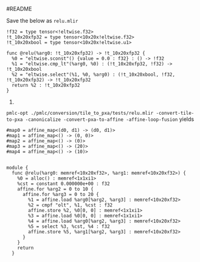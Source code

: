 #README

Save the below as `relu.mlir`
```
!f32 = type tensor<!eltwise.f32>
!t_10x20xfp32 = type tensor<10x20x!eltwise.f32>
!t_10x20xbool = type tensor<10x20x!eltwise.u1>

func @relu(%arg0: !t_10x20xfp32) -> !t_10x20xfp32 {
  %0 = "eltwise.sconst"() {value = 0.0 : f32} : () -> !f32
  %1 = "eltwise.cmp_lt"(%arg0, %0) : (!t_10x20xfp32, !f32) -> !t_10x20xbool
  %2 = "eltwise.select"(%1, %0, %arg0) : (!t_10x20xbool, !f32, !t_10x20xfp32) -> !t_10x20xfp32
  return %2 : !t_10x20xfp32
}
```


1)
```pmlc-opt ./pmlc/conversion/tile_to_pxa/tests/relu.mlir -convert-tile-to-pxa -canonicalize -convert-pxa-to-affine -affine-loop-fusion```
yields

```
#map0 = affine_map<(d0, d1) -> (d0, d1)>
#map1 = affine_map<() -> (0, 0)>
#map2 = affine_map<() -> (0)>
#map3 = affine_map<() -> (20)>
#map4 = affine_map<() -> (10)>


module {
  func @relu(%arg0: memref<10x20xf32>, %arg1: memref<10x20xf32>) {
    %0 = alloc() : memref<1x1xi1>
    %cst = constant 0.000000e+00 : f32
    affine.for %arg2 = 0 to 10 {
      affine.for %arg3 = 0 to 20 {
        %1 = affine.load %arg0[%arg2, %arg3] : memref<10x20xf32>
        %2 = cmpf "olt", %1, %cst : f32
        affine.store %2, %0[0, 0] : memref<1x1xi1>
        %3 = affine.load %0[0, 0] : memref<1x1xi1>
        %4 = affine.load %arg0[%arg2, %arg3] : memref<10x20xf32>
        %5 = select %3, %cst, %4 : f32
        affine.store %5, %arg1[%arg2, %arg3] : memref<10x20xf32>
      }
    }
    return
  }
```
